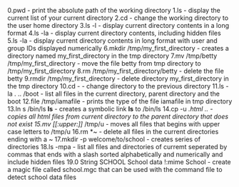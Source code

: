 0.pwd - print the absolute path of the working directory
1.ls - display the current list of your current directory
2.cd - change the working directory to the user home directory
3.ls -l - display current directory contents in a long format
4.ls -la - display current directory contents, including hidden files
5.ls -la - display current directory contents in long format with user and group IDs displayed numerically
6.mkdir /tmp/my_first_directory - creates a directory named my_first_directory in the tmp directory
7.mv /tmp/betty /tmp/my_first_directory - move the file betty from tmp directory to /tmp/my_first_directory
8.rm /tmp/my_first_directory/betty - delete the file betty
9.rmdir /tmp/my_first_directory - delete directory my_first_directory in the tmp directory
10.cd - - change directory to the previous directory
11.ls -la . .. /boot - list all files in the current directory, parent directory and the boot
12.file /tmp/iamafile - prints the type of the file iamafile in tmp directory
13.ln s /bin/ls __ls__ - creates a symbolic link __ls__ to /bin/ls
14.cp -u *.html .. - copies all html files from current directory to the parent directory that does not exist 
15.mv [[:upper:]]* /tmp/u - moves all files that begins with upper case letters to /tmp/u
16.rm *~ - delete all files in the current directories ending with a ~
17.mkdir -p welcome/to/school - creates series of directories
18.ls -mpa - list all files and directories of curremt seperated by commas that ends with a slash sorted alphabetically and numerically and include hidden files
19.0 String SCHOOL School data
   !:mime School - create a magic file called school.mgc that can be used with the command file to detect school data files